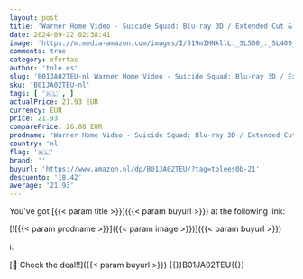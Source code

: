 ```yaml
---
layout: post
title: 'Warner Home Video - Suicide Squad: Blu-ray 3D / Extended Cut & Kinofassung'
date: 2024-09-22 02:38:41
image: 'https://m.media-amazon.com/images/I/519mIHNkllL._SL500_._SL400_.jpg'
comments: true
category: ofertas
author: 'tole.es'
slug: 'B01JA02TEU-nl Warner Home Video - Suicide Squad: Blu-ray 3D / Extended...'
sku: 'B01JA02TEU-nl'
tags: [ '🇳🇱', ]
actualPrice: 21.93 EUR
currency: EUR
price: 21.93
comparePrice: 26.88 EUR
prodname: 'Warner Home Video - Suicide Squad: Blu-ray 3D / Extended Cut & Kinofassung'
country: 'nl'
flag: '🇳🇱'
brand: ''
buyurl: 'https://www.amazon.nl/dp/B01JA02TEU/?tag=tolees0b-21'
descuento: '18.42'
average: '21.93'
---
```


You've got [{{< param title >}}]({{< param buyurl >}}) at the following link:

[![{{< param prodname >}}]({{< param image >}})]({{< param buyurl >}})

ℹ️:


[🛒 Check the deal!!]({{< param buyurl >}})
{{<world>}}B01JA02TEU{{</world>}}
